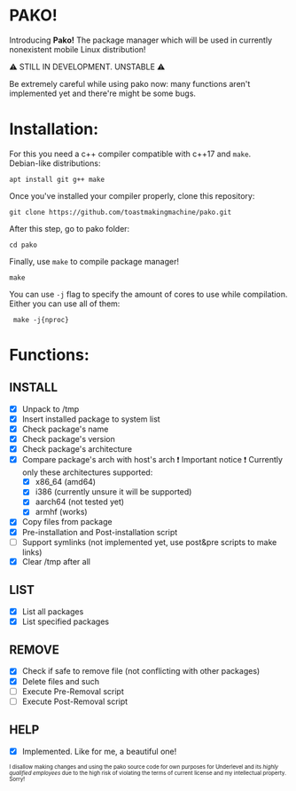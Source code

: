 # PAKO!

Introducing **Pako!**
The package manager which will be used in currently nonexistent mobile Linux distribution!

:warning: STILL IN DEVELOPMENT. UNSTABLE :warning: 

Be extremely careful while using pako now: many functions aren't implemented yet and there're might be some bugs.

# Installation:

For this you need a c++ compiler compatible with c++17 and ```make```.  
Debian-like distributions:
```
apt install git g++ make 
```
Once you've installed your compiler properly, clone this repository:
```
git clone https://github.com/toastmakingmachine/pako.git
```
After this step, go to pako folder:
```
cd pako
```
Finally, use ``make`` to compile package manager!
```
make
```
 
 You can use ``-j`` flag to specify the  amount of cores to use while compilation. Either you can use all of them:
```
 make -j{nproc}
```

# Functions:

## INSTALL
- [x] Unpack to /tmp
- [x] Insert installed package to system list
- [x] Check package's name
- [x] Check package's version
- [x] Check package's architecture
- [x] Compare package's arch with host's arch
	 :exclamation: Important notice :exclamation: 
	 Currently only these architectures supported:
	- [x] x86_64 (amd64)
	- [x] i386 (currently unsure it will be supported)
	- [x] aarch64 (not tested yet)
	- [x] armhf (works)
- [x] Copy files from package
- [x] Pre-installation and Post-installation script
- [ ] Support symlinks (not implemented yet, use post&pre scripts to make links)
- [x] Clear /tmp after all
## LIST
- [x] List all packages
- [x] List specified packages
## REMOVE
- [x] Check if safe to remove file (not conflicting with other packages)
- [x] Delete files and such
- [ ] Execute Pre-Removal script
- [ ] Execute Post-Removal script
## HELP
 - [x] Implemented. Like for me, a beautiful one!


<sub><sup>I disallow making changes and using the pako source code for own purposes for Underlevel and its *highly qualified employees* due to the high risk of violating the terms of current license and my intellectual property. Sorry!</sub></sup>
